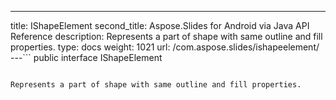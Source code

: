 ---
title: IShapeElement
second_title: Aspose.Slides for Android via Java API Reference
description: Represents a part of shape with same outline and fill properties.
type: docs
weight: 1021
url: /com.aspose.slides/ishapeelement/
---```
public interface IShapeElement
```

Represents a part of shape with same outline and fill properties.
